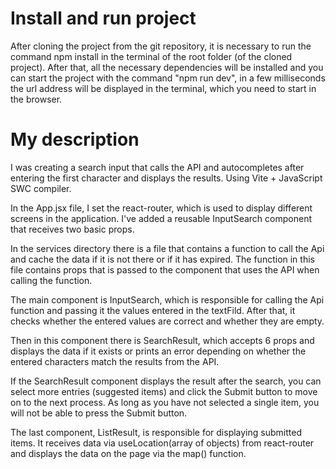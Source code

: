 # Install and run project

After cloning the project from the git repository, it is necessary to run the command npm install in the terminal of the root folder (of the cloned project). After that, all the necessary dependencies will be installed and you can start the project with the command "npm run dev", in a few milliseconds the url address will be displayed in the terminal, which you need to start in the browser.

# My description

I was creating a search input that calls the API and autocompletes after entering the first character and displays the results.
Using Vite + JavaScript SWC compiler.

In the App.jsx file, I set the react-router, which is used to display different screens in the application. I've added a reusable InputSearch component that receives two basic props.

In the services directory there is a file that contains a function to call the Api and cache the data if it is not there or if it has expired. The function in this file contains props that is passed to the component that uses the API when calling the function.

The main component is InputSearch, which is responsible for calling the Api function and passing it the values ​​entered in the textFild. After that, it checks whether the entered values ​​are correct and whether they are empty.

Then in this component there is SearchResult, which accepts 6 props and displays the data if it exists or prints an error depending on whether the entered characters match the results from the API.

If the SearchResult component displays the result after the search, you can select more entries (suggested items) and click the Submit button to move on to the next process. As long as you have not selected a single item, you will not be able to press the Submit button.

The last component, ListResult, is responsible for displaying submitted items. It receives data via useLocation(array of objects) from react-router and displays the data on the page via the map() function.
